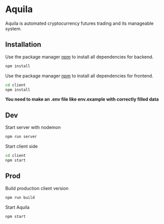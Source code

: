 # Aquila

Aquila is automated cryptocurrency futures trading and its manageable system.

## Installation

Use the package manager [npm](https://docs.npmjs.com/downloading-and-installing-node-js-and-npm) to install all dependencies for backend.

```cmd
npm install
```

Use the package manager [npm](https://docs.npmjs.com/downloading-and-installing-node-js-and-npm) to install all dependencies for frontend.

```cmd
cd client
npm install
```

**You need to make an .env file like env.example with correctly filled data**

## Dev

Start server with nodemon

```cmd
npm run server
```

Start client side
```cmd
cd client
npm start
```

## Prod

Build production client version

```cmd
npm run build
```

Start Aquila

```cmd
npm start
```
